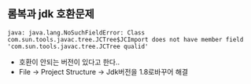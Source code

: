 ## 롬복과 jdk 호환문제
```
java: java.lang.NoSuchFieldError: Class com.sun.tools.javac.tree.JCTree$JCImport does not have member field 'com.sun.tools.javac.tree.JCTree qualid'
```
- 호환이 안되는 버전이 있다고 한다..
- File -> Project Structure -> Jdk버전을 1.8로바꾸어 해결